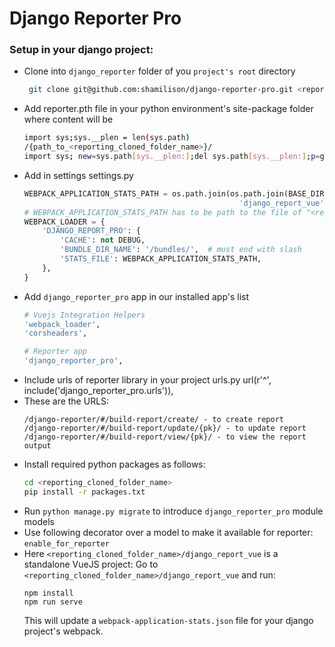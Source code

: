 # Django Reporter Pro

### Setup in your django project:

* Clone into `django_reporter` folder of you `project's root` directory
	```bash
	 git clone git@github.com:shamilison/django-reporter-pro.git <reporting_cloned_folder_name>
	```
* Add reporter.pth file in your python environment's site-package folder where content will be
	```bash
	import sys;sys.__plen = len(sys.path)
	/{path_to_<reporting_cloned_folder_name>}/
	import sys; new=sys.path[sys.__plen:];del sys.path[sys.__plen:];p=getattr(sys,'__egginsert',0);sys.path[p:p]=new;sys.__egginsert = p+len(new);
	```
* Add in settings settings.py
	```python
	WEBPACK_APPLICATION_STATS_PATH = os.path.join(os.path.join(BASE_DIR, '<reporting_cloned_folder_name>'), 
													'django_report_vue', 'webpack-application-stats.json')
	# WEBPACK_APPLICATION_STATS_PATH has to be path to the file of "<reporting_cloned_folder_name>/django_report_vue/webpack-application-stats.json"
	WEBPACK_LOADER = {
	    'DJANGO_REPORT_PRO': {
	        'CACHE': not DEBUG,
	        'BUNDLE_DIR_NAME': '/bundles/',  # must end with slash
	        'STATS_FILE': WEBPACK_APPLICATION_STATS_PATH,
	    },
	}
	```
* Add `django_reporter_pro` app in our installed app's list
	```bash
	# Vuejs Integration Helpers
    'webpack_loader',
    'corsheaders',
   
	# Reporter app
	'django_reporter_pro',
	```
* Include urls of reporter library in your project urls.py
url(r'^', include('django_reporter_pro.urls')),
* These are the URLS:
	```
	/django-reporter/#/build-report/create/ - to create report
	/django-reporter/#/build-report/update/{pk}/ - to update report
	/django-reporter/#/build-report/view/{pk}/ - to view the report output
	```
* Install required python packages as follows:
	```bash
	cd <reporting_cloned_folder_name>
	pip install -r packages.txt
	```
* Run `python manage.py migrate` to introduce `django_reporter_pro` module models
* Use following decorator over a model to make it available for reporter: `enable_for_reporter`
* Here `<reporting_cloned_folder_name>/django_report_vue` is a standalone VueJS project:
	Go to `<reporting_cloned_folder_name>/django_report_vue` and run:
	```
	npm install
	npm run serve
	```
	This will update a `webpack-application-stats.json` file for your django project's webpack.